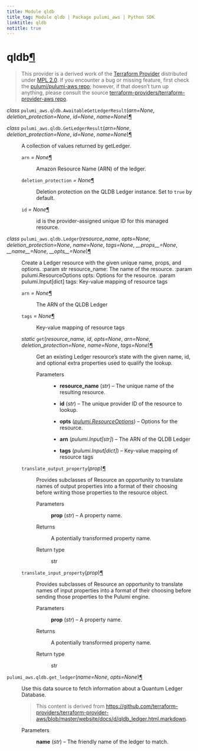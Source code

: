 ```yaml
---
title: Module qldb
title_tag: Module qldb | Package pulumi_aws | Python SDK
linktitle: qldb
notitle: true
---
```


<div class="section" id="qldb">
<h1>qldb<a class="headerlink" href="#qldb" title="Permalink to this headline">¶</a></h1>
<blockquote>
<div><p>This provider is a derived work of the <a class="reference external" href="https://github.com/terraform-providers/terraform-provider-aws">Terraform Provider</a> distributed under
<a class="reference external" href="https://www.mozilla.org/en-US/MPL/2.0/">MPL 2.0</a>. If you encounter a bug or missing feature, first check the
<a class="reference external" href="https://github.com/pulumi/pulumi-aws/issues">pulumi/pulumi-aws repo</a>; however, if that doesn’t turn up
anything, please consult the source <a class="reference external" href="https://github.com/terraform-providers/terraform-provider-aws/issues">terraform-providers/terraform-provider-aws repo</a>.</p>
</div></blockquote>
<span class="target" id="module-pulumi_aws.qldb"></span><dl class="class">
<dt id="pulumi_aws.qldb.AwaitableGetLedgerResult">
<em class="property">class </em><code class="sig-prename descclassname">pulumi_aws.qldb.</code><code class="sig-name descname">AwaitableGetLedgerResult</code><span class="sig-paren">(</span><em class="sig-param">arn=None</em>, <em class="sig-param">deletion_protection=None</em>, <em class="sig-param">id=None</em>, <em class="sig-param">name=None</em><span class="sig-paren">)</span><a class="headerlink" href="#pulumi_aws.qldb.AwaitableGetLedgerResult" title="Permalink to this definition">¶</a></dt>
<dd></dd></dl>

<dl class="class">
<dt id="pulumi_aws.qldb.GetLedgerResult">
<em class="property">class </em><code class="sig-prename descclassname">pulumi_aws.qldb.</code><code class="sig-name descname">GetLedgerResult</code><span class="sig-paren">(</span><em class="sig-param">arn=None</em>, <em class="sig-param">deletion_protection=None</em>, <em class="sig-param">id=None</em>, <em class="sig-param">name=None</em><span class="sig-paren">)</span><a class="headerlink" href="#pulumi_aws.qldb.GetLedgerResult" title="Permalink to this definition">¶</a></dt>
<dd><p>A collection of values returned by getLedger.</p>
<dl class="attribute">
<dt id="pulumi_aws.qldb.GetLedgerResult.arn">
<code class="sig-name descname">arn</code><em class="property"> = None</em><a class="headerlink" href="#pulumi_aws.qldb.GetLedgerResult.arn" title="Permalink to this definition">¶</a></dt>
<dd><p>Amazon Resource Name (ARN) of the ledger.</p>
</dd></dl>

<dl class="attribute">
<dt id="pulumi_aws.qldb.GetLedgerResult.deletion_protection">
<code class="sig-name descname">deletion_protection</code><em class="property"> = None</em><a class="headerlink" href="#pulumi_aws.qldb.GetLedgerResult.deletion_protection" title="Permalink to this definition">¶</a></dt>
<dd><p>Deletion protection on the QLDB Ledger instance. Set to <code class="docutils literal notranslate"><span class="pre">true</span></code> by default.</p>
</dd></dl>

<dl class="attribute">
<dt id="pulumi_aws.qldb.GetLedgerResult.id">
<code class="sig-name descname">id</code><em class="property"> = None</em><a class="headerlink" href="#pulumi_aws.qldb.GetLedgerResult.id" title="Permalink to this definition">¶</a></dt>
<dd><p>id is the provider-assigned unique ID for this managed resource.</p>
</dd></dl>

</dd></dl>

<dl class="class">
<dt id="pulumi_aws.qldb.Ledger">
<em class="property">class </em><code class="sig-prename descclassname">pulumi_aws.qldb.</code><code class="sig-name descname">Ledger</code><span class="sig-paren">(</span><em class="sig-param">resource_name</em>, <em class="sig-param">opts=None</em>, <em class="sig-param">deletion_protection=None</em>, <em class="sig-param">name=None</em>, <em class="sig-param">tags=None</em>, <em class="sig-param">__props__=None</em>, <em class="sig-param">__name__=None</em>, <em class="sig-param">__opts__=None</em><span class="sig-paren">)</span><a class="headerlink" href="#pulumi_aws.qldb.Ledger" title="Permalink to this definition">¶</a></dt>
<dd><p>Create a Ledger resource with the given unique name, props, and options.
:param str resource_name: The name of the resource.
:param pulumi.ResourceOptions opts: Options for the resource.
:param pulumi.Input[dict] tags: Key-value mapping of resource tags</p>
<dl class="attribute">
<dt id="pulumi_aws.qldb.Ledger.arn">
<code class="sig-name descname">arn</code><em class="property"> = None</em><a class="headerlink" href="#pulumi_aws.qldb.Ledger.arn" title="Permalink to this definition">¶</a></dt>
<dd><p>The ARN of the QLDB Ledger</p>
</dd></dl>

<dl class="attribute">
<dt id="pulumi_aws.qldb.Ledger.tags">
<code class="sig-name descname">tags</code><em class="property"> = None</em><a class="headerlink" href="#pulumi_aws.qldb.Ledger.tags" title="Permalink to this definition">¶</a></dt>
<dd><p>Key-value mapping of resource tags</p>
</dd></dl>

<dl class="method">
<dt id="pulumi_aws.qldb.Ledger.get">
<em class="property">static </em><code class="sig-name descname">get</code><span class="sig-paren">(</span><em class="sig-param">resource_name</em>, <em class="sig-param">id</em>, <em class="sig-param">opts=None</em>, <em class="sig-param">arn=None</em>, <em class="sig-param">deletion_protection=None</em>, <em class="sig-param">name=None</em>, <em class="sig-param">tags=None</em><span class="sig-paren">)</span><a class="headerlink" href="#pulumi_aws.qldb.Ledger.get" title="Permalink to this definition">¶</a></dt>
<dd><p>Get an existing Ledger resource’s state with the given name, id, and optional extra
properties used to qualify the lookup.</p>
<dl class="field-list simple">
<dt class="field-odd">Parameters</dt>
<dd class="field-odd"><ul class="simple">
<li><p><strong>resource_name</strong> (<em>str</em>) – The unique name of the resulting resource.</p></li>
<li><p><strong>id</strong> (<em>str</em>) – The unique provider ID of the resource to lookup.</p></li>
<li><p><strong>opts</strong> (<a class="reference internal" href="../../pulumi/#pulumi.ResourceOptions" title="pulumi.ResourceOptions"><em>pulumi.ResourceOptions</em></a>) – Options for the resource.</p></li>
<li><p><strong>arn</strong> (<em>pulumi.Input</em><em>[</em><em>str</em><em>]</em>) – The ARN of the QLDB Ledger</p></li>
<li><p><strong>tags</strong> (<em>pulumi.Input</em><em>[</em><em>dict</em><em>]</em>) – Key-value mapping of resource tags</p></li>
</ul>
</dd>
</dl>
</dd></dl>

<dl class="method">
<dt id="pulumi_aws.qldb.Ledger.translate_output_property">
<code class="sig-name descname">translate_output_property</code><span class="sig-paren">(</span><em class="sig-param">prop</em><span class="sig-paren">)</span><a class="headerlink" href="#pulumi_aws.qldb.Ledger.translate_output_property" title="Permalink to this definition">¶</a></dt>
<dd><p>Provides subclasses of Resource an opportunity to translate names of output properties
into a format of their choosing before writing those properties to the resource object.</p>
<dl class="field-list simple">
<dt class="field-odd">Parameters</dt>
<dd class="field-odd"><p><strong>prop</strong> (<em>str</em>) – A property name.</p>
</dd>
<dt class="field-even">Returns</dt>
<dd class="field-even"><p>A potentially transformed property name.</p>
</dd>
<dt class="field-odd">Return type</dt>
<dd class="field-odd"><p>str</p>
</dd>
</dl>
</dd></dl>

<dl class="method">
<dt id="pulumi_aws.qldb.Ledger.translate_input_property">
<code class="sig-name descname">translate_input_property</code><span class="sig-paren">(</span><em class="sig-param">prop</em><span class="sig-paren">)</span><a class="headerlink" href="#pulumi_aws.qldb.Ledger.translate_input_property" title="Permalink to this definition">¶</a></dt>
<dd><p>Provides subclasses of Resource an opportunity to translate names of input properties into
a format of their choosing before sending those properties to the Pulumi engine.</p>
<dl class="field-list simple">
<dt class="field-odd">Parameters</dt>
<dd class="field-odd"><p><strong>prop</strong> (<em>str</em>) – A property name.</p>
</dd>
<dt class="field-even">Returns</dt>
<dd class="field-even"><p>A potentially transformed property name.</p>
</dd>
<dt class="field-odd">Return type</dt>
<dd class="field-odd"><p>str</p>
</dd>
</dl>
</dd></dl>

</dd></dl>

<dl class="function">
<dt id="pulumi_aws.qldb.get_ledger">
<code class="sig-prename descclassname">pulumi_aws.qldb.</code><code class="sig-name descname">get_ledger</code><span class="sig-paren">(</span><em class="sig-param">name=None</em>, <em class="sig-param">opts=None</em><span class="sig-paren">)</span><a class="headerlink" href="#pulumi_aws.qldb.get_ledger" title="Permalink to this definition">¶</a></dt>
<dd><p>Use this data source to fetch information about a Quantum Ledger Database.</p>
<blockquote>
<div><p>This content is derived from <a class="reference external" href="https://github.com/terraform-providers/terraform-provider-aws/blob/master/website/docs/d/qldb_ledger.html.markdown">https://github.com/terraform-providers/terraform-provider-aws/blob/master/website/docs/d/qldb_ledger.html.markdown</a>.</p>
</div></blockquote>
<dl class="field-list simple">
<dt class="field-odd">Parameters</dt>
<dd class="field-odd"><p><strong>name</strong> (<em>str</em>) – The friendly name of the ledger to match.</p>
</dd>
</dl>
</dd></dl>

</div>
